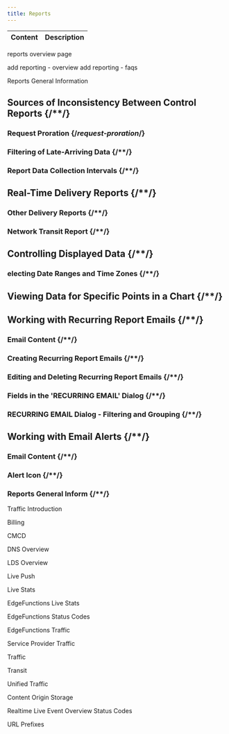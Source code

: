 ```yaml
---
title: Reports
---
```


| Content | Description|
|---|---|

reports overview page

add reporting - overview
add reporting - faqs

Reports
General Information

## Sources of Inconsistency Between Control Reports  {/**/}

### Request Proration  {/*request-proration*/}
### Filtering of Late-Arriving Data  {/**/}
### Report Data Collection Intervals  {/**/}
## Real-Time Delivery Reports  {/**/}
### Other Delivery Reports  {/**/}
### Network Transit Report  {/**/}
## Controlling Displayed Data  {/**/}
### electing Date Ranges and Time Zones  {/**/}
## Viewing Data for Specific Points in a Chart  {/**/}
## Working with Recurring Report Emails  {/**/}
### Email Content  {/**/}
### Creating Recurring Report Emails  {/**/}
### Editing and Deleting Recurring Report Emails  {/**/}
### Fields in the 'RECURRING EMAIL' Dialog  {/**/}
### RECURRING EMAIL Dialog - Filtering and Grouping  {/**/}
## Working with Email Alerts  {/**/}
### Email Content  {/**/}
### Alert Icon  {/**/}
### Reports General Inform  {/**/}

Traffic
Introduction

Billing

CMCD

DNS Overview

LDS Overview

Live Push

Live Stats

EdgeFunctions Live Stats

EdgeFunctions Status Codes

EdgeFunctions Traffic

Service Provider Traffic

Traffic

Transit

Unified Traffic

Content
Origin Storage

Realtime Live Event Overview
Status Codes

URL Prefixes
